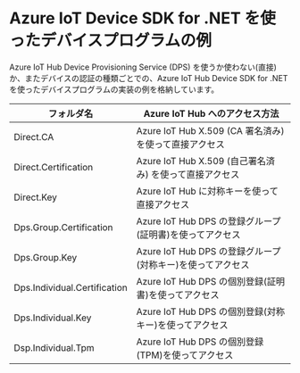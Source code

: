 # Azure IoT Device SDK for .NET を使ったデバイスプログラムの例

Azure IoT Hub Device Provisioning Service (DPS) を使うか使わない(直接)か、またデバイスの認証の種類ごとでの、Azure IoT Hub Device SDK for .NET を使ったデバイスプログラムの実装の例を格納しています。

|フォルダ名|Azure IoT Hub へのアクセス方法|
|--|--|
|Direct.CA|Azure IoT Hub X.509 (CA 署名済み) を使って直接アクセス|
|Direct.Certification|Azure IoT Hub X.509 (自己署名済み) を使って直接アクセス|
|Direct.Key|Azure IoT Hub に対称キーを使って直接アクセス|
|Dps.Group.Certification|Azure IoT Hub DPS の登録グループ(証明書)を使ってアクセス|
|Dps.Group.Key|Azure IoT Hub DPS の登録グループ(対称キー)を使ってアクセス|
|Dps.Individual.Certification|Azure IoT Hub DPS の個別登録(証明書)を使ってアクセス|
|Dps.Individual.Key|Azure IoT Hub DPS の個別登録(対称キー)を使ってアクセス|
|Dsp.Individual.Tpm|Azure IoT Hub DPS の個別登録(TPM)を使ってアクセス|